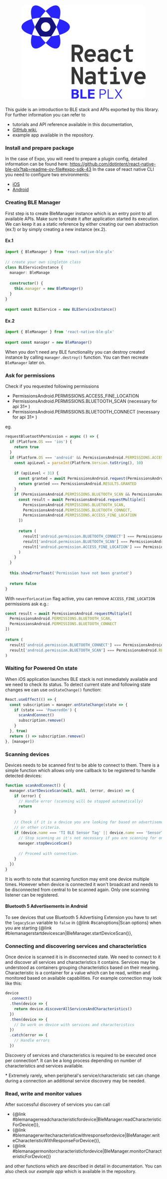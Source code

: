 <h1 align="center" >
  <a href="https://github.com/dotintent/react-native-ble-plx"><img style="max-height: 300px;" alt="react-native-ble-plx" src="logo.png" /></a>
</h1>

This guide is an introduction to BLE stack and APIs exported by this library. For further information you can refer to

- tutorials and API reference available in this documentation,
- [GitHub wiki](https://github.com/dotintent/react-native-ble-plx/wiki),
- example app available in the repository.

### Install and prepare package

In the case of Expo, you will need to prepare a plugin config, detailed information can be found here: https://github.com/dotintent/react-native-ble-plx?tab=readme-ov-file#expo-sdk-43
In the case of react native CLI you need to configure two environments:

- [iOS](https://github.com/dotintent/react-native-ble-plx?tab=readme-ov-file#ios-example-setup)
- [Android](https://github.com/dotintent/react-native-ble-plx?tab=readme-ov-file#android-example-setup)

### Creating BLE Manager

First step is to create BleManager instance which is an entry point to all available APIs. Make sure to create it after application started its execution. We can keep it as a static reference by either creating our own abstraction (ex.1) or by simply creating a new instance (ex.2).

#### Ex.1

```ts
import { BleManager } from 'react-native-ble-plx'

// create your own singleton class
class BLEServiceInstance {
  manager: BleManage

  constructor() {
    this.manager = new BleManager()
  }
}

export const BLEService = new BLEServiceInstance()
```

#### Ex.2

```ts
import { BleManager } from 'react-native-ble-plx'

export const manager = new BleManager()
```

When you don't need any BLE functionality you can destroy created instance by calling `manager.destroy()` function. You can then recreate `BleManager` later on.

### Ask for permissions

Check if you requested following permissions

- PermissionsAndroid.PERMISSIONS.ACCESS_FINE_LOCATION
- PermissionsAndroid.PERMISSIONS.BLUETOOTH_SCAN (necessary for api 31+ )
- PermissionsAndroid.PERMISSIONS.BLUETOOTH_CONNECT (necessary for api 31+ )

eg.

```js
requestBluetoothPermission = async () => {
  if (Platform.OS === 'ios') {
    return true
  }
  if (Platform.OS === 'android' && PermissionsAndroid.PERMISSIONS.ACCESS_FINE_LOCATION) {
    const apiLevel = parseInt(Platform.Version.toString(), 10)

    if (apiLevel < 31) {
      const granted = await PermissionsAndroid.request(PermissionsAndroid.PERMISSIONS.ACCESS_FINE_LOCATION)
      return granted === PermissionsAndroid.RESULTS.GRANTED
    }
    if (PermissionsAndroid.PERMISSIONS.BLUETOOTH_SCAN && PermissionsAndroid.PERMISSIONS.BLUETOOTH_CONNECT) {
      const result = await PermissionsAndroid.requestMultiple([
        PermissionsAndroid.PERMISSIONS.BLUETOOTH_SCAN,
        PermissionsAndroid.PERMISSIONS.BLUETOOTH_CONNECT,
        PermissionsAndroid.PERMISSIONS.ACCESS_FINE_LOCATION
      ])

      return (
        result['android.permission.BLUETOOTH_CONNECT'] === PermissionsAndroid.RESULTS.GRANTED &&
        result['android.permission.BLUETOOTH_SCAN'] === PermissionsAndroid.RESULTS.GRANTED &&
        result['android.permission.ACCESS_FINE_LOCATION'] === PermissionsAndroid.RESULTS.GRANTED
      )
    }
  }

  this.showErrorToast('Permission have not been granted')

  return false
}
```

With `neverForLocation` flag active, you can remove `ACCESS_FINE_LOCATION` permissions ask e.g.:

```js
const result = await PermissionsAndroid.requestMultiple([
  PermissionsAndroid.PERMISSIONS.BLUETOOTH_SCAN,
  PermissionsAndroid.PERMISSIONS.BLUETOOTH_CONNECT
])

return (
  result['android.permission.BLUETOOTH_CONNECT'] === PermissionsAndroid.RESULTS.GRANTED &&
  result['android.permission.BLUETOOTH_SCAN'] === PermissionsAndroid.RESULTS.GRANTED
)
```

### Waiting for Powered On state

When iOS application launches BLE stack is not immediately available and we need to check its status.
To detect current state and following state changes we can use `onStateChange()` function:

```js
React.useEffect(() => {
  const subscription = manager.onStateChange(state => {
    if (state === 'PoweredOn') {
      scanAndConnect()
      subscription.remove()
    }
  }, true)
  return () => subscription.remove()
}, [manager])
```

### Scanning devices

Devices needs to be scanned first to be able to connect to them. There is a simple function
which allows only one callback to be registered to handle detected devices:

```js
function scanAndConnect() {
  manager.startDeviceScan(null, null, (error, device) => {
    if (error) {
      // Handle error (scanning will be stopped automatically)
      return
    }

    // Check if it is a device you are looking for based on advertisement data
    // or other criteria.
    if (device.name === 'TI BLE Sensor Tag' || device.name === 'SensorTag') {
      // Stop scanning as it's not necessary if you are scanning for one device.
      manager.stopDeviceScan()

      // Proceed with connection.
    }
  })
}
```

It is worth to note that scanning function may emit one device multiple times. However
when device is connected it won't broadcast and needs to be disconnected from central
to be scanned again. Only one scanning listener can be registered.

#### Bluetooth 5 Advertisements in Android

To see devices that use Bluetooth 5 Advertising Extension you have to set the `legacyScan` variable to `false` in {@link #scanoptions|Scan options} when you are starting {@link #blemanagerstartdevicescan|BleManager.startDeviceScan()},

### Connecting and discovering services and characteristics

Once device is scanned it is in disconnected state. We need to connect to it and discover
all services and characteristics it contains. Services may be understood
as containers grouping characteristics based on their meaning. Characteristic is a
container for a value which can be read, written and monitored based on available
capabilities. For example connection may look like this:

```js
device
  .connect()
  .then(device => {
    return device.discoverAllServicesAndCharacteristics()
  })
  .then(device => {
    // Do work on device with services and characteristics
  })
  .catch(error => {
    // Handle errors
  })
```

Discovery of services and characteristics is required to be executed once per connection\*.
It can be a long process depending on number of characteristics and services available.

\* Extremely rarely, when peripheral's service/characteristic set can change during a connection
an additional service discovery may be needed.

### Read, write and monitor values

After successful discovery of services you can call

- {@link #blemanagerreadcharacteristicfordevice|BleManager.readCharacteristicForDevice()},
- {@link #blemanagerwritecharacteristicwithresponsefordevice|BleManager.writeCharacteristicWithResponseForDevice()},
- {@link #blemanagermonitorcharacteristicfordevice|BleManager.monitorCharacteristicForDevice()}

and other functions which are described in detail in documentation. You can also check our _example app_ which is available in the repository.
